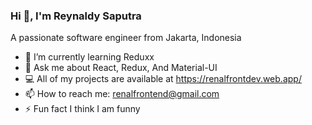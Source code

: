 ### Hi 👋, I'm Reynaldy Saputra

A passionate software engineer from Jakarta, Indonesia

- 🌱    I’m currently learning Reduxx
- 💬    Ask me about React, Redux, And Material-UI
- 💻    All of my projects are available at https://renalfrontdev.web.app/
- 📫    How to reach me: renalfrontend@gmail.com
- ⚡     Fun fact I think I am funny
